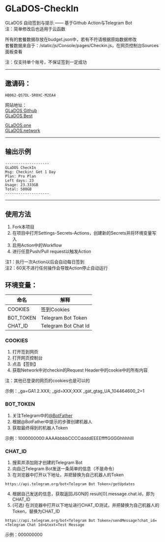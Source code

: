 # GLaDOS-CheckIn

GLaDOS 自动签到与提示 —— 基于Github Action与Telegram Bot  
注：简单修改后也适用于云函数  

所有的套餐数据存放在budget.json中，若有不符请根据原始数据修改  
套餐数据来自于：/static/js/Console/pages/Checkin.js，在网页控制台Sources面板查看

注：仅支持单个账号，不保证签到一定成功

---

## 邀请码：  
```
HB062-QS7DL-5R0XC-M2EA4
```

网站地址：  
[GLaDOS Github](https://github.com/glados-network/GLaDOS)  
[GLaDOS Best](https://glados.best/) 

[GLaDOS.one](https://glados.one/)  
[GLaDOS.network](https://glados.network/)  

---

## 输出示例
```
--------------------
GLaDOS CheckIn
Msg: Checkin! Get 1 Day
Plan: Pro Plan
Left days: 23
Usage: 23.333GB
Total: 500GB
--------------------
```

---

## 使用方法
1. Fork本项目
2. 在项目中打开Settings-Secrets-Actions，创建新的Secrets并将环境变量写入
3. 启用Action中的Workflow
4. 进行任意Push/Pull request以触发Action

注1：执行一次Action以后会自动每日签到  
注2：60天不进行任何操作会导致Action停止自动运行  

## 环境变量：

| 命名      | 解释                 |
| --------- | -------------------- |
| COOKIES   | 签到Cookies          |
| BOT_TOKEN | Telegram Bot Token   |
| CHAT_ID   | Telegram Bot Chat Id |
  
### COOKIES
1. 打开签到网页
2. 打开网页控制台
3. 点击【签到】
4. 获取Network中对checkin的Request Header中的cookie中的所有内容  

注：其他已登录的网页的cookies也是可以的
  
示例：_ga=GA1.2.XXX; _gid=XXX;XXX _gat_gtag_UA_104464600_2=1
  
### BOT_TOKEN
1. 关注Telegram中的[@BotFather](https://telegram.me/BotFather)
2. 根据@BotFather中提示的步骤创建机器人
3. 获取最终得到的机器人Token
  
示例：1000000000:AAAAbbbbCCCCddddEEEEffffGGGGhhhhIII
  
### CHAT_ID
1. 搜索并添加刚才创建的Telegram Bot
2. 向自己Telegram Bot发送一条简单的信息（不是命令）
3. 在浏览器中打开以下地址，并把<Telegram Bot Token>替换为自己机器人的Token
```
https://api.telegram.org/bot<Telegram Bot Token>/getUpdates
```
4. 根据自己发送的信息，获取返回JSON的 result\[0\].message.chat.id，即为CHAT_ID
5. (可选) 在浏览器中打开以下地址进行CHAT_ID测试，并把<Telegram Bot Token>替换为自己机器人的Token，<Telegram Chat Id>替换为CHAT_ID
```
https://api.telegram.org/bot<Telegram Bot Token>/sendMessage?chat_id=<Telegram Chat Id>&text=Test Message
```
  
示例：000000000
